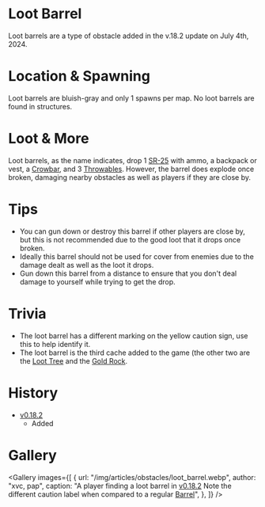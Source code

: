 # Loot Barrel

Loot barrels are a type of obstacle added in the v.18.2 update on July 4th, 2024. 

# Location & Spawning

Loot barrels are bluish-gray and only 1 spawns per map. No loot barrels are found in structures. 

# Loot & More

Loot barrels, as the name indicates, drop 1 [SR-25](/weapons/guns/sr25) with ammo, a backpack or vest, a [Crowbar](/weapons/melees/crowbar), and 3 [Throwables](/weapons#throwables). However, the barrel does explode once broken, damaging nearby obstacles as well as players if they are close by. 

# Tips

- You can gun down or destroy this barrel if other players are close by, but this is not recommended due to the good loot that it drops once broken. 
- Ideally this barrel should not be used for cover from enemies due to the damage dealt as well as the loot it drops.
- Gun down this barrel from a distance to ensure that you don't deal damage to yourself while trying to get the drop.

# Trivia

- The loot barrel has a different marking on the yellow caution sign, use this to help identify it.
- The loot barrel is the third cache added to the game (the other two are the [Loot Tree](/obstacles/loot_tree) and the [Gold Rock](/obstacles/gold_rock).

# History

- [v0.18.2](https://github.com/HasangerGames/suroi/releases/tag/v0.18.2)
  - Added

# Gallery
<Gallery
  images={[
    {
      url: "/img/articles/obstacles/loot_barrel.webp",
      author: "xvc, pap",
      caption: "A player finding a loot barrel in [v0.18.2](https://github.com/HasangerGames/suroi/releases/tag/v0.18.2) Note the different caution label when compared to a regular [Barrel](/obstacles/barrel)",
    },
  ]}
/>
